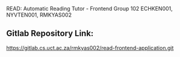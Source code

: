 READ: Automatic Reading Tutor - Frontend
Group 102
ECHKEN001, NYVTEN001, RMKYAS002

## Gitlab Repository Link:
https://gitlab.cs.uct.ac.za/rmkyas002/read-frontend-application.git